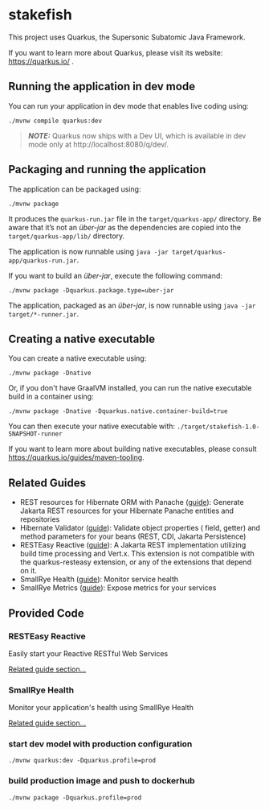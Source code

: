 # stakefish

This project uses Quarkus, the Supersonic Subatomic Java Framework.

If you want to learn more about Quarkus, please visit its website: https://quarkus.io/ .

## Running the application in dev mode

You can run your application in dev mode that enables live coding using:

```shell script
./mvnw compile quarkus:dev
```

> **_NOTE:_**  Quarkus now ships with a Dev UI, which is available in dev mode only
> at http://localhost:8080/q/dev/.

## Packaging and running the application

The application can be packaged using:

```shell script
./mvnw package
```

It produces the `quarkus-run.jar` file in the `target/quarkus-app/` directory.
Be aware that it’s not an _über-jar_ as the dependencies are copied into
the `target/quarkus-app/lib/` directory.

The application is now runnable using `java -jar target/quarkus-app/quarkus-run.jar`.

If you want to build an _über-jar_, execute the following command:

```shell script
./mvnw package -Dquarkus.package.type=uber-jar
```

The application, packaged as an _über-jar_, is now runnable using `java -jar target/*-runner.jar`.

## Creating a native executable

You can create a native executable using:

```shell script
./mvnw package -Dnative
```

Or, if you don't have GraalVM installed, you can run the native executable build in a container
using:

```shell script
./mvnw package -Dnative -Dquarkus.native.container-build=true
```

You can then execute your native executable with: `./target/stakefish-1.0-SNAPSHOT-runner`

If you want to learn more about building native executables, please
consult https://quarkus.io/guides/maven-tooling.

## Related Guides

- REST resources for Hibernate ORM with
  Panache ([guide](https://quarkus.io/guides/rest-data-panache)): Generate Jakarta REST resources
  for your Hibernate Panache entities and repositories
- Hibernate Validator ([guide](https://quarkus.io/guides/validation)): Validate object properties (
  field, getter) and method parameters for your beans (REST, CDI, Jakarta Persistence)
- RESTEasy Reactive ([guide](https://quarkus.io/guides/resteasy-reactive)): A Jakarta REST
  implementation utilizing build time processing and Vert.x. This extension is not compatible with
  the quarkus-resteasy extension, or any of the extensions that depend on it.
- SmallRye Health ([guide](https://quarkus.io/guides/smallrye-health)): Monitor service health
- SmallRye Metrics ([guide](https://quarkus.io/guides/smallrye-metrics)): Expose metrics for your
  services

## Provided Code

### RESTEasy Reactive

Easily start your Reactive RESTful Web Services

[Related guide section...](https://quarkus.io/guides/getting-started-reactive#reactive-jax-rs-resources)

### SmallRye Health

Monitor your application's health using SmallRye Health

[Related guide section...](https://quarkus.io/guides/smallrye-health)

### start dev model with production configuration
```
./mvnw quarkus:dev -Dquarkus.profile=prod
```
### build production image and push to dockerhub
```
./mvnw package -Dquarkus.profile=prod
```